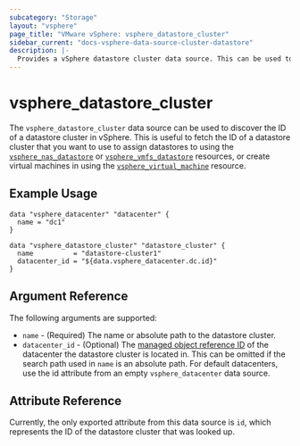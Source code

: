 ```yaml
---
subcategory: "Storage"
layout: "vsphere"
page_title: "VMware vSphere: vsphere_datastore_cluster"
sidebar_current: "docs-vsphere-data-source-cluster-datastore"
description: |-
  Provides a vSphere datastore cluster data source. This can be used to get the general attributes of a vSphere datastore cluster.
---
```


# vsphere\_datastore\_cluster

The `vsphere_datastore_cluster` data source can be used to discover the ID of a
datastore cluster in vSphere. This is useful to fetch the ID of a datastore
cluster that you want to use to assign datastores to using the
[`vsphere_nas_datastore`][docs-nas-datastore-resource] or
[`vsphere_vmfs_datastore`][docs-vmfs-datastore-resource] resources, or create
virtual machines in using the
[`vsphere_virtual_machine`][docs-virtual-machine-resource] resource. 

[docs-nas-datastore-resource]: /docs/providers/vsphere/r/nas_datastore.html
[docs-vmfs-datastore-resource]: /docs/providers/vsphere/r/vmfs_datastore.html
[docs-virtual-machine-resource]: /docs/providers/vsphere/r/virtual_machine.html

## Example Usage

```hcl
data "vsphere_datacenter" "datacenter" {
  name = "dc1"
}

data "vsphere_datastore_cluster" "datastore_cluster" {
  name          = "datastore-cluster1"
  datacenter_id = "${data.vsphere_datacenter.dc.id}"
}
```

## Argument Reference

The following arguments are supported:

* `name` - (Required) The name or absolute path to the datastore cluster.
* `datacenter_id` - (Optional) The [managed object reference
  ID][docs-about-morefs] of the datacenter the datastore cluster is located in.
  This can be omitted if the search path used in `name` is an absolute path.
  For default datacenters, use the id attribute from an empty
  `vsphere_datacenter` data source.

[docs-about-morefs]: /docs/providers/vsphere/index.html#use-of-managed-object-references-by-the-vsphere-provider

## Attribute Reference

Currently, the only exported attribute from this data source is `id`, which
represents the ID of the datastore cluster that was looked up.
